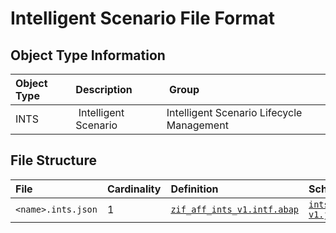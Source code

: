 # Intelligent Scenario File Format

## Object Type Information

Object Type | Description | Group
:--- | :--- | :---
INTS | Intelligent Scenario | Intelligent Scenario Lifecycle Management

## File Structure

File | Cardinality | Definition | Schema | Example
:--- | :--- | :--- | :--- | :---
`<name>.ints.json` | 1 | [`zif_aff_ints_v1.intf.abap`](./type/zif_aff_ints_v1.intf.abap) | [`ints-v1.json`](./ints-v1.json) | [`z_aff_example_ints.ints.json`](./examples/z_aff_example_ints.ints.json)
